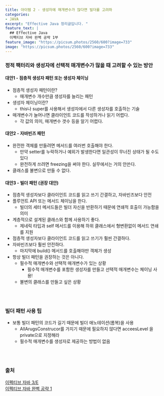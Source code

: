 ```yaml
---
title: 아이템 2 - 생성자에 매개변수가 많다면 빌더를 고려하
categories:
- JAVA
excerpt: "Effective Java 정리글입니다. "
feature_text: |
  ## Effective Java
  이펙티브 자바 완벽 공략 1부 
feature_image: "https://picsum.photos/2560/600?image=733"
image: "https://picsum.photos/2560/600?image=733"
---
```

### 정적 팩터리와 생성자에 선택적 매개변수가 많을 때 고려할 수 있는 방안
#### 대안1 - 점층적 생성자 패턴 또는 생성자 체이닝
- 점층적 생성자 패턴이란?
	- 매개변수 개수만큼 생성자를 늘리는 패턴
- 생성자 체이닝이란?
	- this나 super를 사용해서 생성자에서 다른 생성자를 호출하는 기술
- 매개변수가 늘어나면 클라이언트 코드를 작성하거나 읽기 어렵다.
	- 각 값의 의미, 매개변수 갯수 등을 알기 어렵다.
#### 대안2 - 자바빈즈 패턴
- 완전한 객체를 만들려면 메서드를 여러번 호출해야 한다.
	- 만약 setter를 누락하거나 예외가 발생한다면 일관성이 무너진 상태가 될 수도 있다
	- 완전하게 쓰려면 freezing을 써야 한다. 실무에서는 거의 안쓴다.
- 클래스를 불변으로 만들 수 없다.
#### 대안3 - 빌더 패턴 (권장 대안)
- 점층적 생성자보다 클라이언트 코드를 읽고 쓰기 간결하고, 자바빈즈보다 안전
- 플루언트 API 또는 메서드 체이닝을 한다.
	- 빌더의 세터 메서드들은 빌더 자신을 반환하기 때문에 연쇄적 호출이 가능함을 의미
- 계층적으로 설계된 클래스와 함께 사용하기 좋다.
	- 제네릭 타입과 self 메서드를 이용해 하위 클래스에서 형변환없이 메서드 연쇄를 지원
- 점층적 생성자보다 클라이언트 코드를 읽고 쓰기가 훨씬 간결하다.
-  자바빈즈보다 훨씬 안전하다.
	- 마지막에 build() 메서드를 호출해야만 객체가 생성
- 항상 빌더 패턴을 권장하는 것은 아니다. 
	- 필수적 매개변수와 선택적 매개변수가 있는 상황
		- 필수적 매개변수를 포함한 생성자를 만들고 선택적 매개변수는 체이닝 사용!
	- 불변의 클래스를 만들고 싶은 상황
 <br/>
 <br/> 
 
### 빌더 패턴 사용 팁
- 보통 빌더 패턴의 코드가 길기 때문에 빌더 애노테이션(롬복)을 사용
	- AllArugsConstrucor를 가지기 때문에 필요하지 않다면 acceesLevel 을 private으로 지정해라
	- 필수적 매개변수를 생성자로 제공하는 방법이 없음
 <br/>
 <br/>  

### 출처
[이펙티브 자바 3/E](https://search.shopping.naver.com/book/catalog/32436239326?cat_id=50010920&frm=PBOKMOD&query=%EC%9D%B4%ED%8E%99%ED%8B%B0%EB%B8%8C+%EC%9E%90%EB%B0%94&NaPm=ct%3Dldd7alyg%7Cci%3Da1cb3421196066f92fcb5265efd66df3e1c2923a%7Ctr%3Dboknx%7Csn%3D95694%7Chk%3D5cc68c09cd18680188aa8c89c3dcd09af25d60fd) <br/>
[이펙티브 자바 완벽 공략 1](
https://www.inflearn.com/course/%EC%9D%B4%ED%8E%99%ED%8B%B0%EB%B8%8C-%EC%9E%90%EB%B0%94-1/dashboard)


